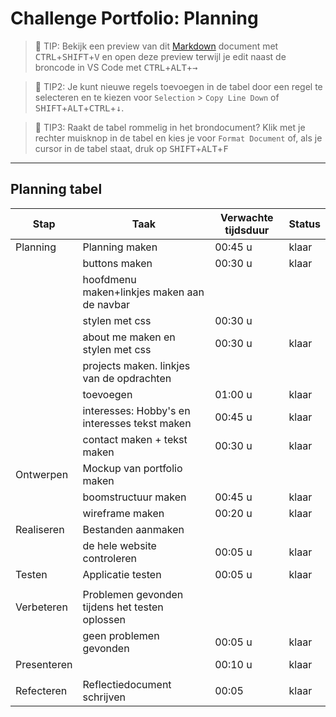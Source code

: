 # Challenge Portfolio: Planning

> :rocket: TIP: Bekijk een preview van dit [Markdown](https://guides.github.com/features/mastering-markdown/) document met <kbd>CTRL</kbd>+<kbd>SHIFT</kbd>+<kbd>V</kbd> en open deze preview terwijl je edit naast de broncode in VS Code met <kbd>CTRL</kbd>+<kbd>ALT</kbd>+<kbd>→</kbd>

> :rocket: TIP2: Je kunt nieuwe regels toevoegen in de tabel door een regel te selecteren en te kiezen voor `Selection` > `Copy Line Down` of <kbd>SHIFT</kbd>+<kbd>ALT</kbd>+<kbd>CTRL</kbd>+<kbd>↓</kbd>. 

> :rocket: TIP3: Raakt de tabel rommelig in het brondocument? Klik met je rechter muisknop in de tabel en kies je voor `Format Document` of, als je cursor in de tabel staat, druk op <kbd>SHIFT</kbd>+<kbd>ALT</kbd>+<kbd>F</kbd>

----

## Planning tabel

| Stap        | Taak                                           | Verwachte tijdsduur | Status |
| ----------- | ---------------------------------------------- | ------------------- | ------ |
| Planning    | Planning maken                                 | 00:45 u             | klaar  |
|             | buttons maken                                  | 00:30 u             | klaar  |
|             | hoofdmenu maken+linkjes maken aan de navbar    |                     |        |
|             | stylen met css                                 | 00:30 u             |        |
|             | about me maken en stylen met css               | 00:30 u             | klaar  |
|             | projects maken. linkjes van de opdrachten      |                     |        |
|             | toevoegen                                      | 01:00 u             | klaar  |
|             | interesses: Hobby's en interesses tekst maken  | 00:45 u             | klaar  |
|             | contact maken + tekst maken                    | 00:30 u             | klaar  |
| Ontwerpen   | Mockup van portfolio maken                     |                     |        |
|             | boomstructuur maken                            | 00:45 u             | klaar  |
|             | wireframe maken                                | 00:20 u             | klaar  |
| Realiseren  | Bestanden aanmaken                             |                     |        |
|             | de hele website controleren                    | 00:05 u             | klaar  |
| Testen      | Applicatie testen                              | 00:05 u             | klaar  |
|             |                                                |                     |        |
| Verbeteren  | Problemen gevonden tijdens het testen oplossen |                     |        |
|             | geen problemen gevonden                        | 00:05 u             | klaar  |
| Presenteren |                                                | 00:10 u             | klaar  |
|             |                                                |                     |        |
| Refecteren  | Reflectiedocument schrijven                    | 00:05               | klaar  |
